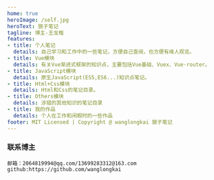 ```yaml
---
home: true
heroImage: /self.jpg
heroText: 狼子笔记
tagline: 博主-王龙楷
features:
- title: 个人笔记
  details: 自己学习和工作中的一些笔记，方便自己查阅，也方便有缘人观览。
- title: Vue模块
  details: 有关Vue渐进式框架的知识点，主要包括Vue基础、Vuex、Vue-router。
- title: JavaScript模块
  details: 原生JavaScript(ES5,ES6...)知识点笔记。
- title: Html+Css模块
  details: Html和Css的笔记目录。
- title: Others模块
  details: 涉猎的其他知识的笔记目录
- title: 我的作品
  details: 个人在工作和闲暇时的一些作品
footer: MIT Licensed | Copyright @ wanglongkai 狼子笔记
---
```

### 联系博主
```text
邮箱：2064819994@qq.com/13699283312@163.com
github:https://github.com/wanglongkai
```

<style>
.hero img{
    border-radius: 50%;
}
</style>
